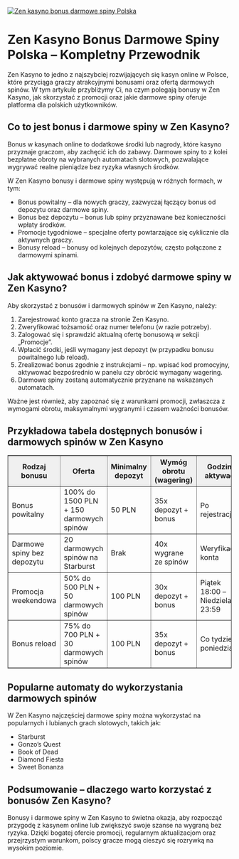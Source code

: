[![Zen kasyno bonus darmowe spiny Polska](https://123-caf.pages.dev/gitsignup.png)](https://vrmoo.ru/Bt82HjjY)

<h1>Zen Kasyno Bonus Darmowe Spiny Polska – Kompletny Przewodnik</h1> <p>Zen Kasyno to jedno z najszybciej rozwijających się kasyn online w Polsce, które przyciąga graczy atrakcyjnymi bonusami oraz ofertą darmowych spinów. W tym artykule przybliżymy Ci, na czym polegają bonusy w Zen Kasyno, jak skorzystać z promocji oraz jakie darmowe spiny oferuje platforma dla polskich użytkowników.</p>  <h2>Co to jest bonus i darmowe spiny w Zen Kasyno?</h2> <p>Bonus w kasynach online to dodatkowe środki lub nagrody, które kasyno przyznaje graczom, aby zachęcić ich do zabawy. Darmowe spiny to z kolei bezpłatne obroty na wybranych automatach slotowych, pozwalające wygrywać realne pieniądze bez ryzyka własnych środków.</p>  <p>W Zen Kasyno bonusy i darmowe spiny występują w różnych formach, w tym:</p>  <ul>   <li>Bonus powitalny – dla nowych graczy, zazwyczaj łączący bonus od depozytu oraz darmowe spiny.</li>   <li>Bonus bez depozytu – bonus lub spiny przyznawane bez konieczności wpłaty środków.</li>   <li>Promocje tygodniowe – specjalne oferty powtarzające się cyklicznie dla aktywnych graczy.</li>   <li>Bonusy reload – bonusy od kolejnych depozytów, często połączone z darmowymi spinami.</li> </ul>  <h2>Jak aktywować bonus i zdobyć darmowe spiny w Zen Kasyno?</h2> <p>Aby skorzystać z bonusów i darmowych spinów w Zen Kasyno, należy:</p>  <ol>   <li>Zarejestrować konto gracza na stronie Zen Kasyno.</li>   <li>Zweryfikować tożsamość oraz numer telefonu (w razie potrzeby).</li>   <li>Zalogować się i sprawdzić aktualną ofertę bonusową w sekcji „Promocje”.</li>   <li>Wpłacić środki, jeśli wymagany jest depozyt (w przypadku bonusu powitalnego lub reload).</li>   <li>Zrealizować bonus zgodnie z instrukcjami – np. wpisać kod promocyjny, aktywować bezpośrednio w panelu czy obrócić wymagany wagering.</li>   <li>Darmowe spiny zostaną automatycznie przyznane na wskazanych automatach.</li> </ol>  <p>Ważne jest również, aby zapoznać się z warunkami promocji, zwłaszcza z wymogami obrotu, maksymalnymi wygranymi i czasem ważności bonusów.</p>  <h2>Przykładowa tabela dostępnych bonusów i darmowych spinów w Zen Kasyno</h2> <table border="1" cellpadding="8" cellspacing="0" style="border-collapse: collapse; width: 100%; max-width: 600px;">   <thead>     <tr style="background-color: #f0f0f0;">       <th>Rodzaj bonusu</th>       <th>Oferta</th>       <th>Minimalny depozyt</th>       <th>Wymóg obrotu (wagering)</th>       <th>Godzina aktywacji</th>     </tr>   </thead>   <tbody>     <tr>       <td>Bonus powitalny</td>       <td>100% do 1500 PLN + 150 darmowych spinów</td>       <td>50 PLN</td>       <td>35x depozyt + bonus</td>       <td>Po rejestracji</td>     </tr>     <tr>       <td>Darmowe spiny bez depozytu</td>       <td>20 darmowych spinów na Starburst</td>       <td>Brak</td>       <td>40x wygrane ze spinów</td>       <td>Weryfikacja konta</td>     </tr>     <tr>       <td>Promocja weekendowa</td>       <td>50% do 500 PLN + 50 darmowych spinów</td>       <td>100 PLN</td>       <td>30x depozyt + bonus</td>       <td>Piątek 18:00 – Niedziela 23:59</td>     </tr>     <tr>       <td>Bonus reload</td>       <td>75% do 700 PLN + 30 darmowych spinów</td>       <td>100 PLN</td>       <td>35x depozyt + bonus</td>       <td>Co tydzień – poniedziałek</td>     </tr>   </tbody> </table>  <h2>Popularne automaty do wykorzystania darmowych spinów</h2> <p>W Zen Kasyno najczęściej darmowe spiny można wykorzystać na popularnych i lubianych grach slotowych, takich jak:</p> <ul>   <li>Starburst</li>   <li>Gonzo’s Quest</li>   <li>Book of Dead</li>   <li>Diamond Fiesta</li>   <li>Sweet Bonanza</li> </ul>  <h2>Podsumowanie – dlaczego warto korzystać z bonusów Zen Kasyno?</h2> <p>Bonusy i darmowe spiny w Zen Kasyno to świetna okazja, aby rozpocząć przygodę z kasynem online lub zwiększyć swoje szanse na wygraną bez ryzyka. Dzięki bogatej ofercie promocji, regularnym aktualizacjom oraz przejrzystym warunkom, polscy gracze mogą cieszyć się rozrywką na wysokim poziomie.</p>